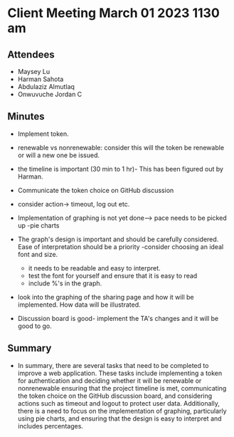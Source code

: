 # Client Meeting March 01 2023 1130 am

## Attendees

- Maysey Lu
- Harman Sahota
- Abdulaziz Almutlaq
- Onwuvuche Jordan C

## Minutes

- Implement token.
- renewable vs nonrenewable: consider this will the token be renewable or will a new one be issued.
- the timeline is important (30 min to 1 hr)- This has been figured out by Harman.
- Communicate the token choice on GitHub discussion
- consider action-> timeout, log out etc.
- Implementation of graphing is not yet done--> pace needs to be picked up
	-pie charts
- The graph's design is important and should be carefully considered. Ease of interpretation should be a priority
	-consider choosing an ideal font and size.
	- it needs to be readable and easy to interpret.
	- test the font for yourself and ensure that it is easy to read
    - include %'s in the graph.
- look into the graphing of the sharing page and how it will be implemented. How data will be illustrated.

- Discussion board is good- implement the TA's changes and it will be good to go.



## Summary

- In summary, there are several tasks that need to be completed to improve a web application. These tasks include implementing a token for authentication and deciding whether it will be renewable or nonrenewable ensuring that the project timeline is met, communicating the token choice on the GitHub discussion board, and considering actions such as timeout and logout to protect user data. Additionally, there is a need to focus on the implementation of graphing, particularly using pie charts, and ensuring that the design is easy to interpret and includes percentages.